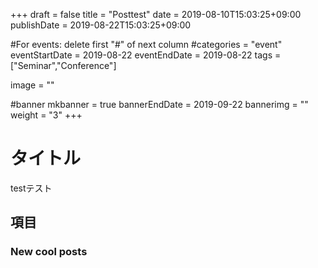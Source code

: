 +++
draft = false
title =  "Posttest"
date = 2019-08-10T15:03:25+09:00
publishDate = 2019-08-22T15:03:25+09:00

#For events: delete first "#" of next column
#categories = "event"
eventStartDate = 2019-08-22
eventEndDate = 2019-08-22
tags = ["Seminar","Conference"]

image = ""

#banner
mkbanner = true
bannerEndDate = 2019-09-22
bannerimg = ""
weight = "3"
+++

# タイトル
testテスト

## 項目

### New cool posts


